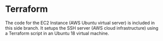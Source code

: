 # Terraform
The code for the EC2 Instance (AWS Ubuntu virtual server) is included in this side branch. It setups the SSH server (AWS cloud infrastructure) using a Terraform script in an Ubuntu 18 virtual machine. 
